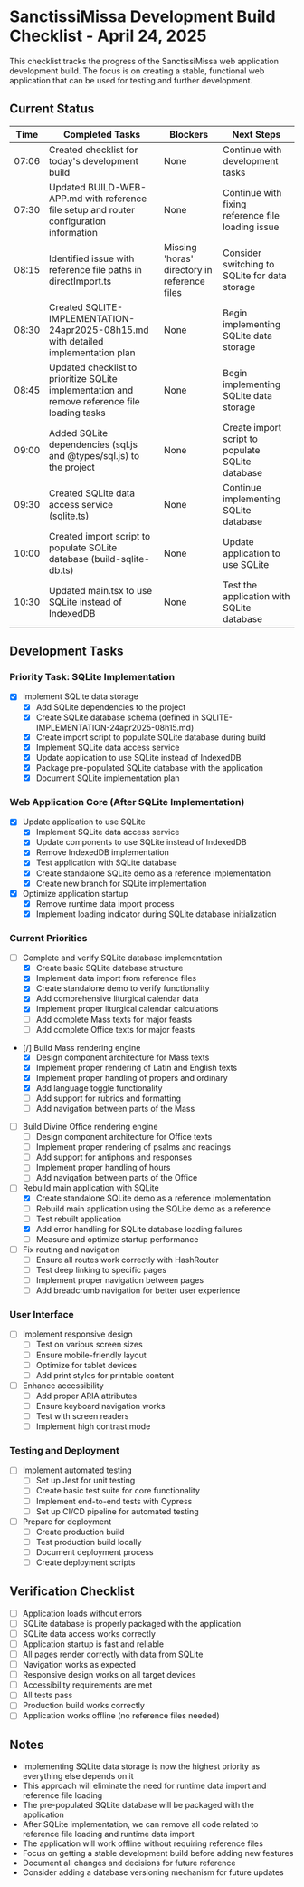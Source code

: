 # SanctissiMissa Development Build Checklist - April 24, 2025

This checklist tracks the progress of the SanctissiMissa web application development build. The focus is on creating a stable, functional web application that can be used for testing and further development.

## Current Status

| Time | Completed Tasks | Blockers | Next Steps |
|------|----------------|-----------|------------|
| 07:06 | Created checklist for today's development build | None | Continue with development tasks |
| 07:30 | Updated BUILD-WEB-APP.md with reference file setup and router configuration information | None | Continue with fixing reference file loading issue |
| 08:15 | Identified issue with reference file paths in directImport.ts | Missing 'horas' directory in reference files | Consider switching to SQLite for data storage |
| 08:30 | Created SQLITE-IMPLEMENTATION-24apr2025-08h15.md with detailed implementation plan | None | Begin implementing SQLite data storage |
| 08:45 | Updated checklist to prioritize SQLite implementation and remove reference file loading tasks | None | Begin implementing SQLite data storage |
| 09:00 | Added SQLite dependencies (sql.js and @types/sql.js) to the project | None | Create import script to populate SQLite database |
| 09:30 | Created SQLite data access service (sqlite.ts) | None | Continue implementing SQLite database |
| 10:00 | Created import script to populate SQLite database (build-sqlite-db.ts) | None | Update application to use SQLite |
| 10:30 | Updated main.tsx to use SQLite instead of IndexedDB | None | Test the application with SQLite database |

## Development Tasks

### Priority Task: SQLite Implementation

- [x] Implement SQLite data storage
  - [x] Add SQLite dependencies to the project
  - [x] Create SQLite database schema (defined in SQLITE-IMPLEMENTATION-24apr2025-08h15.md)
  - [x] Create import script to populate SQLite database during build
  - [x] Implement SQLite data access service
  - [x] Update application to use SQLite instead of IndexedDB
  - [x] Package pre-populated SQLite database with the application
  - [x] Document SQLite implementation plan

### Web Application Core (After SQLite Implementation)

- [x] Update application to use SQLite
  - [x] Implement SQLite data access service
  - [x] Update components to use SQLite instead of IndexedDB
  - [x] Remove IndexedDB implementation
  - [x] Test application with SQLite database
  - [x] Create standalone SQLite demo as a reference implementation
  - [x] Create new branch for SQLite implementation

- [x] Optimize application startup
  - [x] Remove runtime data import process
  - [x] Implement loading indicator during SQLite database initialization

### Current Priorities

- [ ] Complete and verify SQLite database implementation
  - [x] Create basic SQLite database structure
  - [x] Implement data import from reference files
  - [x] Create standalone demo to verify functionality
  - [x] Add comprehensive liturgical calendar data
  - [x] Implement proper liturgical calendar calculations
  - [ ] Add complete Mass texts for major feasts
  - [ ] Add complete Office texts for major feasts

- [/] Build Mass rendering engine
  - [x] Design component architecture for Mass texts
  - [x] Implement proper rendering of Latin and English texts
  - [x] Implement proper handling of propers and ordinary
  - [x] Add language toggle functionality
  - [ ] Add support for rubrics and formatting
  - [ ] Add navigation between parts of the Mass

- [ ] Build Divine Office rendering engine
  - [ ] Design component architecture for Office texts
  - [ ] Implement proper rendering of psalms and readings
  - [ ] Add support for antiphons and responses
  - [ ] Implement proper handling of hours
  - [ ] Add navigation between parts of the Office

- [ ] Rebuild main application with SQLite
  - [x] Create standalone SQLite demo as a reference implementation
  - [ ] Rebuild main application using the SQLite demo as a reference
  - [ ] Test rebuilt application
  - [x] Add error handling for SQLite database loading failures
  - [ ] Measure and optimize startup performance

- [ ] Fix routing and navigation
  - [ ] Ensure all routes work correctly with HashRouter
  - [ ] Test deep linking to specific pages
  - [ ] Implement proper navigation between pages
  - [ ] Add breadcrumb navigation for better user experience

### User Interface

- [ ] Implement responsive design
  - [ ] Test on various screen sizes
  - [ ] Ensure mobile-friendly layout
  - [ ] Optimize for tablet devices
  - [ ] Add print styles for printable content

- [ ] Enhance accessibility
  - [ ] Add proper ARIA attributes
  - [ ] Ensure keyboard navigation works
  - [ ] Test with screen readers
  - [ ] Implement high contrast mode

### Testing and Deployment

- [ ] Implement automated testing
  - [ ] Set up Jest for unit testing
  - [ ] Create basic test suite for core functionality
  - [ ] Implement end-to-end tests with Cypress
  - [ ] Set up CI/CD pipeline for automated testing

- [ ] Prepare for deployment
  - [ ] Create production build
  - [ ] Test production build locally
  - [ ] Document deployment process
  - [ ] Create deployment scripts

## Verification Checklist

- [ ] Application loads without errors
- [ ] SQLite database is properly packaged with the application
- [ ] SQLite data access works correctly
- [ ] Application startup is fast and reliable
- [ ] All pages render correctly with data from SQLite
- [ ] Navigation works as expected
- [ ] Responsive design works on all target devices
- [ ] Accessibility requirements are met
- [ ] All tests pass
- [ ] Production build works correctly
- [ ] Application works offline (no reference files needed)

## Notes

- Implementing SQLite data storage is now the highest priority as everything else depends on it
- This approach will eliminate the need for runtime data import and reference file loading
- The pre-populated SQLite database will be packaged with the application
- After SQLite implementation, we can remove all code related to reference file loading and runtime data import
- The application will work offline without requiring reference files
- Focus on getting a stable development build before adding new features
- Document all changes and decisions for future reference
- Consider adding a database versioning mechanism for future updates
